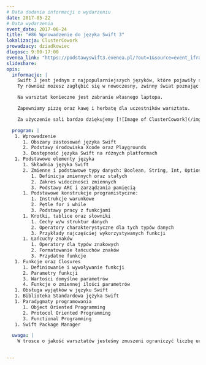 ```yaml
---
# Data dodania informacji o wydarzeniu
date: 2017-05-22
# Data wydarzenia
event_date: 2017-06-24
title: "#86 Wprowadzenie do języka Swift 3"
lokalizacja: ClusterCowork
prowadzacy: dziadkowiec
dlugosc: 9:00-17:00
evenea_link: "https://podstawyswift3.evenea.pl/?out=1&source=event_iframe"
slideshare:
opis:
  informacje: |
    Swift 3 jest jednym z najpopularniejszych języków, które pojawiły się w ostatnich latach. Jako obiecująca alternatywa dla wysłużonego Objective-C, nowy język fascynuje kolejne rzesze programistów. Firmy takie jak IBM inwestują w rozwój języka dając mu nowe możliwości. Apple udostępnił pełne kody zródłowe wraz z oficjalnym wsparciem na platformę Linux co dodatkowo przyczyniło się do zbudowania społeczności, która współtworzy język.
    Ty również możesz zagłębić się w nowoczesny, zwinny świat poznając język Swift 3!

    Na warsztat konieczne jest zabranie własnego laptopa.

    Zapewniamy pizzę oraz kawę i herbatę dla uczestników warsztatu.

    Za użyczenie sali bardzo dziękujemy [![Image of ClusterCowork](/img/logos/clustercowork.png)](http://www.clustercowork.com/#firstcontainer)

  program: |
   1. Wprowadzenie
      1. Obszary zastosowań języka Swift
      2. Podstawy środowiska Xcode oraz Playgrounds
      3. Dostępność języka Swift na różnych platformach
   1. Podstawowe elementy języka
      1. Składnia języka Swift
      2. Zmienne i podstawowe typy danych: Boolean, String, Int, Optional, Enum
         1. Definicja zmiennych oraz stałych
         2. Zakres widoczności zmiennych
         3. Podstawy ARC i zarządzania pamięcią
      1. Podstawowe konstrukcje programistyczne:
         1. Instrukcje warunkowe
         2. Pętle for i while
         3. Podstawy pracy z funkcjami
      1. Krotki, tablice oraz słowniki
         1. Cechy w/w struktur danych
         2. Operatory charakterystyczne dla tych typów danych
         3. Przykłady najczęściej wykorzystywanych funkcji
      1. Łańcuchy znaków
         1. Operatory dla typów znakowych
         2. Formatowanie łańcuchów znaków
         3. Przydatne funkcje
   1. Funkcje oraz Closures
      1. Definiowanie i wywoływanie funkcji
      2. Parametry funkcji
      3. Wartości domyślne parametrów
      4. Funkcje o zmiennej ilości parametrów
   1. Obsługa wyjątków w języku Swift
   1. Biblioteka Standardowa języka Swift
   1. Paradygmaty programowania
      1. Object Oriented Programming
      2. Protocol Oriented Programming
      3. Functional Programming
   1. Swift Package Manager

  uwaga: |
    W trosce o jakość warsztatów jesteśmy zmuszeni ograniczyć liczbę uczestników. **Kwalifikacja odbywa się na podstawie odpowiedzi udzielonych w formularzu zgłoszeniowym oraz - w dalszym kroku - kolejności zgłoszeń.** Potwierdzenie udziału w warsztatach wraz z instrukcją przygotowania środowiska otrzymasz najpóźniej na 5 dni przed planowaną datą wydarzenia.

   
---
```

